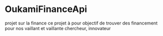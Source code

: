 # OukamiFinanceApi
projet sur la finance 
ce projet à pour objectif de trouver des financement pour nos vaillant et vaillante chercheur, innovateur
